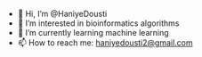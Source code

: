 - 👋 Hi, I’m @HaniyeDousti
- 👀 I’m interested in bioinformatics algorithms
- 🌱 I’m currently learning machine learning
- 📫 How to reach me: haniyedousti2@gmail.com

<!---
HaniyeDousti/HaniyeDousti is a ✨ special ✨ repository because its `README.md` (this file) appears on your GitHub profile.
You can click the Preview link to take a look at your changes.
--->
